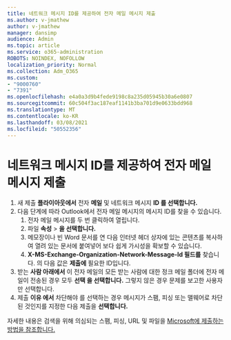 ```yaml
---
title: 네트워크 메시지 ID를 제공하여 전자 메일 메시지 제출
ms.author: v-jmathew
author: v-jmathew
manager: dansimp
audience: Admin
ms.topic: article
ms.service: o365-administration
ROBOTS: NOINDEX, NOFOLLOW
localization_priority: Normal
ms.collection: Adm_O365
ms.custom:
- "9000760"
- "7391"
ms.openlocfilehash: e4a0a3d9b4fede9198c8a235d05945b30a6e0807
ms.sourcegitcommit: 60c504f3ac187eaf1141b3ba701d9e0633bdd968
ms.translationtype: MT
ms.contentlocale: ko-KR
ms.lasthandoff: 03/08/2021
ms.locfileid: "50552356"
---
```

# <a name="submit-an-email-message-by-providing-the-network-message-id"></a>네트워크 메시지 ID를 제공하여 전자 메일 메시지 제출

1. 새 제출 **플라이아웃에서** 전자 **메일** 및 네트워크 메시지 **ID 를 선택합니다.**
2. 다음 단계에 따라 Outlook에서 전자 메일 메시지의 메시지 ID를 찾을 수 있습니다.
    1. 전자 메일 메시지를 두 번 클릭하여 열립니다.
    1. 파일 **속성**  >  **을 선택합니다.**
    1. 메모장이나 빈 Word 문서를 연 다음 인터넷 헤더 상자에 있는 콘텐츠를 복사하여 열려 있는 문서에 붙여넣어 보다 쉽게 가시성을 확보할 수 있습니다. 
    1. **X-MS-Exchange-Organization-Network-Message-Id 필드를** 찾습니다. 의 다음 값은 **제출에** 필요한 ID입니다.
3. 받는 **사람 아래에서** 이 전자 메일의 모든 받는 사람에 대한 정크 메일 폴더에 전자 메일이 전송된 경우 모두 **선택 을 선택합니다.** 그렇지 않은 경우 문제를 보고한 사용자만 선택합니다.
4. 제출 **이유 에서** 차단해야 를 선택하는 경우 메시지가 스팸, 피싱 또는 맬웨어로 차단된 것인지를 지정한 다음 제출을  **선택합니다.** 

자세한 내용은 검색을 위해 의심되는 스팸, 피싱, URL 및 파일을 [Microsoft에 제출하는 방법을 참조합니다.](https://go.microsoft.com/fwlink/?linkid=2101479)
